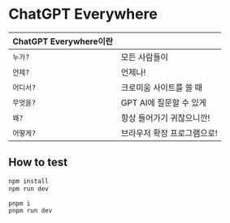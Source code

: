 # ChatGPT Everywhere

| ChatGPT Everywhere이란 |                             |
| ---------------------- | --------------------------- |
| `누가?`                | 모든 사람들이               |
| `언제?`                | 언제나!                     |
| `어디서?`              | 크로미움 사이트를 쓸 때     |
| `무엇을?`              | GPT AI에 질문할 수 있게     |
| `왜?`                  | 항상 들어가기 귀찮으니깐!   |
| `어떻게?`              | 브라우저 확장 프로그램으로! |

## How to test

```bash
npm install
npm run dev
```

```bash
pnpm i
pnpm run dev
```
